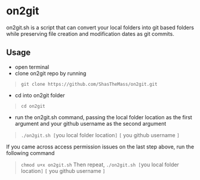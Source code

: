 # on2git
on2git.sh is a script that can convert your local folders into git based folders while preserving file creation and modification dates as git commits.

## Usage
- open terminal
- clone on2git repo by running 
> `git clone https://github.com/ShasTheMass/on2git.git`
- cd into on2git folder
> `cd on2git`
- run the on2git.sh command, passing the local folder location as the first argument and your github username as the second argument
> `./on2git.sh [`you local folder location`]` `[` you github username `]`

If you came across access permission issues on the last step above, run the following command
> `chmod u+x on2git.sh`
Then repeat,
> `./on2git.sh [`you local folder location`]` `[` you github username `]`

